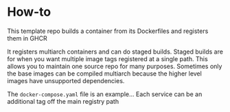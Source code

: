 # How-to
This template repo builds a container from its Dockerfiles and registers them in GHCR

It registers multiarch containers and can do staged builds. Staged builds are for when
you want multiple image tags registered at a single path. This allows you to maintain
one source repo for many purposes. Sometimes only the base images can be compiled
multiarch because the higher level images have unsupported dependencies.

The `docker-compose.yaml` file is an example... Each service can be an additional tag 
off the main registry path

